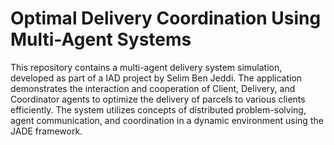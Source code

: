 # Optimal Delivery Coordination Using Multi-Agent Systems
 This repository contains a multi-agent delivery system simulation, developed as part of a IAD project by Selim Ben Jeddi. The application demonstrates the interaction and cooperation of Client, Delivery, and Coordinator agents to optimize the delivery of parcels to various clients efficiently. The system utilizes concepts of distributed problem-solving, agent communication, and coordination in a dynamic environment using the JADE framework.
